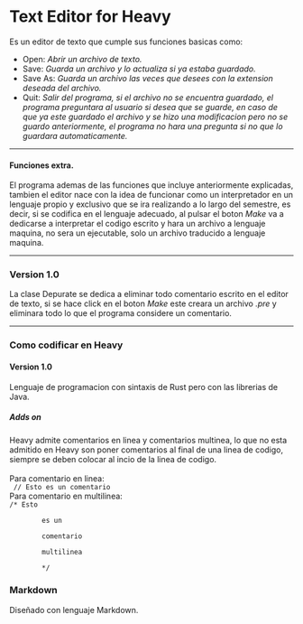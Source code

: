 # Text Editor for Heavy
Es un editor de texto que cumple sus funciones basicas como:
 <br>
 - Open: <i>Abrir un archivo de texto.</i>
 - Save: <i>Guarda un archivo y lo actualiza si ya estaba 
guardado.</i>
 - Save As: <i>Guarda un archivo las veces que desees con la 
extension deseada del archivo.</i>
 - Quit: <i>Salir del programa, si el archivo no se encuentra 
guardado, el programa preguntara al usuario si desea que 
se guarde, en caso de que ya este guardado el archivo y se
 hizo una modificacion pero no se guardo anteriormente, 
el programa no hara una pregunta si no que lo guardara
 automaticamente.</i>
<hr>
<h4> Funciones extra. </h4>
<p>El programa ademas de las funciones que incluye anteriormente
explicadas, tambien el editor nace con la idea de funcionar
como un interpretador en un lenguaje propio y exclusivo que
se ira realizando a lo largo del semestre, es decir, si se
codifica en el lenguaje adecuado, al pulsar el boton <i>Make</i>
va a dedicarse a interpretar el codigo escrito y hara un
archivo a lenguaje maquina, no sera un ejecutable, solo un
archivo traducido a lenguaje maquina.</p>

<hr>
<h3> Version 1.0 </h3>
La clase Depurate se dedica a eliminar todo comentario escrito
en el editor de texto, si se hace click en el boton <i>Make</i>
este creara un archivo <i>.pre</i> y eliminara todo lo que el
programa considere un comentario.
<hr>
<h3> Como codificar en Heavy</h3>
<h4> Version 1.0</h4>
Lenguaje de programacion con sintaxis de Rust pero con las 
librerias de Java.
<h5>Adds on</h5>
Heavy admite comentarios en linea y comentarios multinea, lo que no
esta admitido en Heavy son poner comentarios al final de una linea
de codigo, siempre se deben colocar al incio de la linea de codigo.
<br> <br>
Para comentario en linea: <br>
<code> // Esto es un comentario </code><br>
Para comentario en multilinea: <br>
<code>/* Esto <br>
        es un<br>
        comentario<br>
        multilinea<br>
        */
</code>

### Markdown
Diseñado con lenguaje Markdown.
